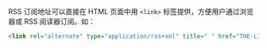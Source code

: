 RSS 订阅地址可以直接在 HTML 页面中用 `<link>` 标签提供，方便用户通过浏览器或 RSS 阅读器订阅。如：
```html
<link rel="alternate" type="application/rss+xml" title=" " href="THE-LINK" />
```
